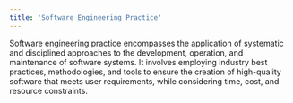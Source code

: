 ```yaml
---
title: 'Software Engineering Practice'
---
```


<!--
https://www.xenonstack.com/blog/test-driven-development
 -->

Software engineering practice encompasses the application of systematic and disciplined approaches to the development, operation, and maintenance of software systems. It involves employing industry best practices, methodologies, and tools to ensure the creation of high-quality software that meets user requirements, while considering time, cost, and resource constraints.
